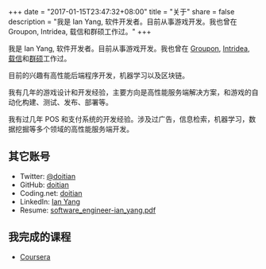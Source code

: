 +++
date = "2017-01-15T23:47:32+08:00"
title = "关于"
share = false
description = "我是 Ian Yang, 软件开发者。目前从事游戏开发。我也曾在 Groupon, Intridea, 载信和群硕工作过。"
+++

我是 Ian Yang, 软件开发者。目前从事游戏开发。我也曾在 [Groupon][2], [Intridea][3], [载信][4]和[群硕][5]工作过。

目前的兴趣有高性能后端程序开发，机器学习以及区块链。

我有几年的游戏设计和开发经验，主要方向是高性能服务端解决方案，和游戏的自动化构建、测试、发布、部署等。

我有过几年 POS 和支付系统的开发经验。涉及过广告，信息检索，机器学习，数据挖掘等多个领域的高性能服务端开发。

## 其它账号

- Twitter: [@doitian][8]
- GitHub: [doitian][9]
- Coding.net: [doitian][13]
- LinkedIn: [Ian Yang][7]
- Resume: [software\_engineer-ian\_yang.pdf][6]

## 我完成的课程

- [Coursera][11]

[2]:	https://www.groupon.com/
[3]:	http://www.intridea.com
[4]:	https://www.linkedin.com/company/izenesoft-shanghai-co.-ltd/
[5]:	https://www.augmentum.com
[6]:	http://shared.iany.me/2017/11/29-eaa93d/lead_software_engineer-ian_yang.pdf
[7]:	https://www.linkedin.com/in/ianyang
[8]:	https://twitter.com/doitian
[9]:	https://github.com/doitian
[11]:	https://www.coursera.org/user/i/bbafd1ce323b828803f265dba73d9968
[13]:   https://coding.net/u/doitian
